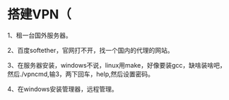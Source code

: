 # 搭建VPN（
1、租一台国外服务器。

2、百度softether，官网打不开，找一个国内的代理的网站。

3、在服务器安装，windows不说，linux用make，好像要装gcc，缺啥装啥吧，然后./vpncmd,输3，两下回车，help,然后设置密码。

4、在windows安装管理器，远程管理。
